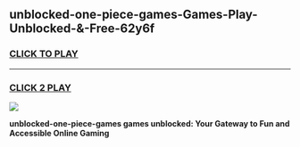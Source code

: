 
## unblocked-one-piece-games-Games-Play-Unblocked-&-Free-62y6f
<h3>
<a href="https://premium76.site?title=unblocked-one-piece-games&ref=24A">CLICK TO PLAY</a></h3>
<hr>

<h3>
<a href="https://premium76.site?title=unblocked-one-piece-games&ref=24A">CLICK 2 PLAY</a>
  
</h3>

<a href="https://premium76.site?title=unblocked-one-piece-games&ref=24A"><img src="https://clearcache.store/games.png"></a>


**unblocked-one-piece-games games unblocked: Your Gateway to Fun and Accessible Online Gaming**
